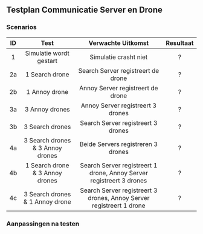 ## Testplan Communicatie Server en Drone

### Scenarios
| ID | Test | Verwachte Uitkomst | Resultaat |
| :---: | :---: | :---: | :---: |
| 1 | Simulatie wordt gestart | Simulatie crasht niet | ? |
| 2a | 1 Search drone | Search Server registreert de drone | ? |
| 2b | 1 Annoy drone | Annoy Server registreert de drone | ? |
| 3a | 3 Annoy drones | Annoy Server registreert 3 drones | ? |
| 3b | 3 Search drones | Search Server registreert 3 drones | ? |
| 4a | 3 Search drones & 3 Annoy drones | Beide Servers registreren 3 drones | ? |
| 4b | 1 Search drone & 3 Annoy drones | Search Server registreert 1 drone, Annoy Server registreert 3 drones | ? |
| 4c | 3 Search drones & 1 Annoy drone | Search Server registreert 3 drones, Annoy Server registreert 1 drone | ? |


### Aanpassingen na testen